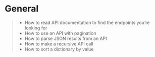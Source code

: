 # General

>- How to read API documentation to find the endpoints you’re looking for
>- How to use an API with pagination
>- How to parse JSON results from an API
>- How to make a recursive API call
>- How to sort a dictionary by value
